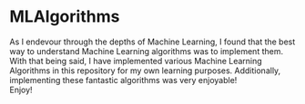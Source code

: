 # MLAlgorithms

As I endevour through the depths of Machine Learning, I found that the best way to understand Machine Learning algorithms was to implement them. With that being said, I have implemented various Machine Learning Algorithms in this repository for my own learning purposes. Additionally, implementing these fantastic algorithms was very enjoyable!  
Enjoy!
